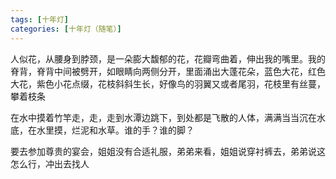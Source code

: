 ```yaml
---
tags: [十年灯]
categories: [十年灯（随笔）]
---
```




人似花，从腰身到脖颈，是一朵膨大馥郁的花，花瓣弯曲着，伸出我的嘴里。我的脊背，脊背中间被劈开，如眼睛向两侧分开，里面涌出大蓬花朵，蓝色大花，红色大花，紫色小花点缀，花枝斜斜生长，好像鸟的羽翼又或者尾羽，花枝里有丝蔓，攀着枝条

在水中摸着竹竿走，走，走到水潭边跳下，到处都是飞散的人体，满满当当沉在水底，在水里摸，烂泥和水草。谁的手？谁的脚？

要去参加尊贵的宴会，姐姐没有合适礼服，弟弟来看，姐姐说穿衬裤去，弟弟说这怎么行，冲出去找人